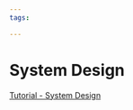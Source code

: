 ```yaml
---
tags:

---
```

# System Design

[Tutorial - System Design](https://www.geeksforgeeks.org/system-design-tutorial/?ref=lbp)  
